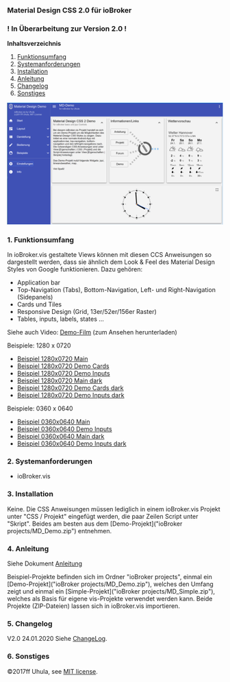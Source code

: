 ### Material Design CSS 2.0 für ioBroker

### ! In Überarbeitung zur Version 2.0 !

**Inhaltsverzeichnis**

1. [Funktionsumfang](#1-funktionsumfang)
2. [Systemanforderungen](#2-systemanforderungen)
3. [Installation](#3-installation)
4. [Anleitung](#4-anleitung)
5. [Changelog](#5-changelog)
6. [Sonstiges](#6-sonstiges)


![Beispiel 1280x0720 Main](docs/MD_1280x0720_Main.png?raw=true "Beispiel 1280x0720 Main")


### 1. Funktionsumfang
In ioBroker.vis gestaltete Views können mit diesen CCS Anweisungen so dargestellt werden, dass sie ähnlich dem  Look & Feel des Material Design Styles von Google funktionieren. Dazu gehören:
* Application bar
* Top-Navigation (Tabs), Bottom-Navigation, Left- und Right-Navigation (Sidepanels)
* Cards und Tiles
* Responsive Design (Grid, 13er/52er/156er Raster)
* Tables, inputs, labels, states ...

Siehe auch Video: [Demo-Film](video/MD4ioBrokerV2.mp4) (zum Ansehen herunterladen)


Beispiele: 1280 x 0720
* [Beispiel 1280x0720 Main](docs/MD_1280x0720_Main.png?raw=true "Beispiel 1280x0720 Main")
* [Beispiel 1280x0720 Demo Cards](docs/MD_1280x0720_Cards.png?raw=true "Beispiel 1280x0720 Demo Cards")
* [Beispiel 1280x0720 Demo Inputs](docs/MD_1280x0720_Inputs.png?raw=true "Beispiel 1280x0720 Demo Inputs")
* [Beispiel 1280x0720 Main dark](docs/MD_1280x0720_Main_dark.png?raw=true "Beispiel 1280x0720 Main dark")
* [Beispiel 1280x0720 Demo Cards dark](docs/MD_1280x0720_Cards_dark.png?raw=true "Beispiel 1280x0720 Demo Cards dark")
* [Beispiel 1280x0720 Demo Inputs dark](docs/MD_1280x0720_Inputs_dark.png?raw=true "Beispiel 1280x0720 Demo Inputs dark")

Beispiele: 0360 x 0640
* [Beispiel 0360x0640 Main](docs/MD_0360x0640_Main.png?raw=true "Beispiel 0360x0640 Main")
* [Beispiel 0360x0640 Demo Inputs](docs/MD_0360x0640_Inputs.png?raw=true "Beispiel 0360x0640 Demo Inputs")
* [Beispiel 0360x0640 Main dark](docs/MD_0360x0640_Main_dark.png?raw=true "Beispiel 0360x0640 Main dark")
* [Beispiel 0360x0640 Demo Inputs dark](docs/MD_0360x0640_Inputs_dark.png?raw=true "Beispiel 0360x0640 Demo Inputs dark")


### 2. Systemanforderungen
* ioBroker.vis


### 3. Installation
Keine. Die CSS Anweisungen müssen lediglich in einem ioBroker.vis Projekt unter "CSS / Projekt" eingefügt werden, die paar Zeilen Script unter "Skript". Beides am besten aus dem [Demo-Projekt]("ioBroker projects/MD_Demo.zip") entnehmen.


### 4. Anleitung

Siehe Dokument [Anleitung](docs/anleitung.pdf)

Beispiel-Projekte befinden sich im Ordner "ioBroker projects", einmal ein [Demo-Projekt]("ioBroker projects/MD_Demo.zip"), welches den Umfang zeigt und einmal ein [Simple-Projekt]("ioBroker projects/MD_Simple.zip"), welches als Basis für eigene vis-Projekte verwendet werden kann. Beide Projekte (ZIP-Dateien) lassen sich in ioBroker.vis importieren.

### 5. Changelog
V2.0 24.01.2020
Siehe [ChangeLog](./changelog.md).


### 6. Sonstiges


:copyright:2017ff Uhula, see [MIT license](./license.md).
